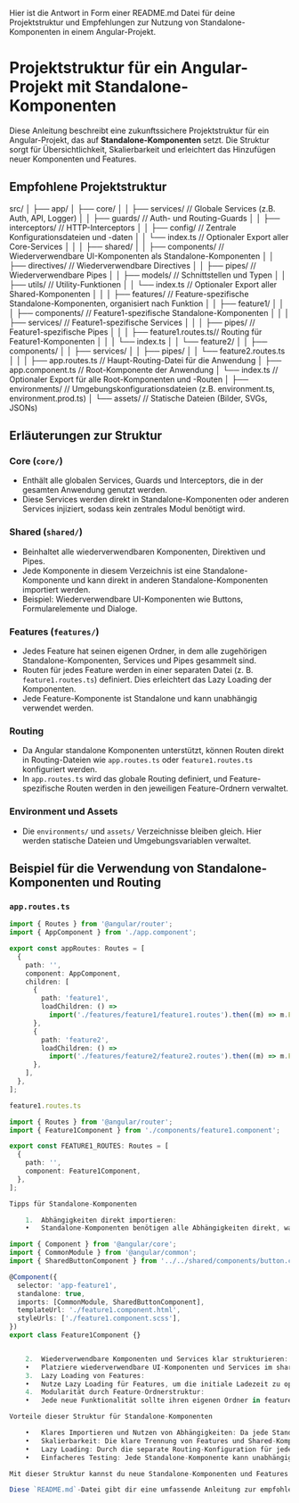 Hier ist die Antwort in Form einer README.md Datei für deine Projektstruktur und Empfehlungen zur Nutzung von Standalone-Komponenten in einem Angular-Projekt.

# Projektstruktur für ein Angular-Projekt mit Standalone-Komponenten

Diese Anleitung beschreibt eine zukunftssichere Projektstruktur für ein Angular-Projekt, das auf **Standalone-Komponenten** setzt. Die Struktur sorgt für Übersichtlichkeit, Skalierbarkeit und erleichtert das Hinzufügen neuer Komponenten und Features.

## Empfohlene Projektstruktur

src/
│
├── app/
│ ├── core/
│ │ ├── services/ // Globale Services (z.B. Auth, API, Logger)
│ │ ├── guards/ // Auth- und Routing-Guards
│ │ ├── interceptors/ // HTTP-Interceptors
│ │ ├── config/ // Zentrale Konfigurationsdateien und -daten
│ │ └── index.ts // Optionaler Export aller Core-Services
│ │
│ ├── shared/
│ │ ├── components/ // Wiederverwendbare UI-Komponenten als Standalone-Komponenten
│ │ ├── directives/ // Wiederverwendbare Directives
│ │ ├── pipes/ // Wiederverwendbare Pipes
│ │ ├── models/ // Schnittstellen und Typen
│ │ ├── utils/ // Utility-Funktionen
│ │ └── index.ts // Optionaler Export aller Shared-Komponenten
│ │
│ ├── features/ // Feature-spezifische Standalone-Komponenten, organisiert nach Funktion
│ │ ├── feature1/
│ │ │ ├── components/ // Feature1-spezifische Standalone-Komponenten
│ │ │ ├── services/ // Feature1-spezifische Services
│ │ │ ├── pipes/ // Feature1-spezifische Pipes
│ │ │ ├── feature1.routes.ts// Routing für Feature1-Komponenten
│ │ │ └── index.ts
│ │ └── feature2/
│ │ ├── components/
│ │ ├── services/
│ │ ├── pipes/
│ │ └── feature2.routes.ts
│ │
│ ├── app.routes.ts // Haupt-Routing-Datei für die Anwendung
│ ├── app.component.ts // Root-Komponente der Anwendung
│ └── index.ts // Optionaler Export für alle Root-Komponenten und -Routen
│
├── environments/ // Umgebungskonfigurationsdateien (z.B. environment.ts, environment.prod.ts)
│
└── assets/ // Statische Dateien (Bilder, SVGs, JSONs)

## Erläuterungen zur Struktur

### Core (`core/`)

-   Enthält alle globalen Services, Guards und Interceptors, die in der gesamten Anwendung genutzt werden.
-   Diese Services werden direkt in Standalone-Komponenten oder anderen Services injiziert, sodass kein zentrales Modul benötigt wird.

### Shared (`shared/`)

-   Beinhaltet alle wiederverwendbaren Komponenten, Direktiven und Pipes.
-   Jede Komponente in diesem Verzeichnis ist eine Standalone-Komponente und kann direkt in anderen Standalone-Komponenten importiert werden.
-   Beispiel: Wiederverwendbare UI-Komponenten wie Buttons, Formularelemente und Dialoge.

### Features (`features/`)

-   Jedes Feature hat seinen eigenen Ordner, in dem alle zugehörigen Standalone-Komponenten, Services und Pipes gesammelt sind.
-   Routen für jedes Feature werden in einer separaten Datei (z. B. `feature1.routes.ts`) definiert. Dies erleichtert das Lazy Loading der Komponenten.
-   Jede Feature-Komponente ist Standalone und kann unabhängig verwendet werden.

### Routing

-   Da Angular standalone Komponenten unterstützt, können Routen direkt in Routing-Dateien wie `app.routes.ts` oder `feature1.routes.ts` konfiguriert werden.
-   In `app.routes.ts` wird das globale Routing definiert, und Feature-spezifische Routen werden in den jeweiligen Feature-Ordnern verwaltet.

### Environment und Assets

-   Die `environments/` und `assets/` Verzeichnisse bleiben gleich. Hier werden statische Dateien und Umgebungsvariablen verwaltet.

## Beispiel für die Verwendung von Standalone-Komponenten und Routing

### `app.routes.ts`

```typescript
import { Routes } from '@angular/router';
import { AppComponent } from './app.component';

export const appRoutes: Routes = [
  {
    path: '',
    component: AppComponent,
    children: [
      {
        path: 'feature1',
        loadChildren: () =>
          import('./features/feature1/feature1.routes').then((m) => m.FEATURE1_ROUTES),
      },
      {
        path: 'feature2',
        loadChildren: () =>
          import('./features/feature2/feature2.routes').then((m) => m.FEATURE2_ROUTES),
      },
    ],
  },
];

feature1.routes.ts

import { Routes } from '@angular/router';
import { Feature1Component } from './components/feature1.component';

export const FEATURE1_ROUTES: Routes = [
  {
    path: '',
    component: Feature1Component,
  },
];

Tipps für Standalone-Komponenten

	1.	Abhängigkeiten direkt importieren:
	•	Standalone-Komponenten benötigen alle Abhängigkeiten direkt, was bedeutet, dass jede benötigte Komponente, Directive oder Pipe explizit importiert werden muss. Beispiel:

import { Component } from '@angular/core';
import { CommonModule } from '@angular/common';
import { SharedButtonComponent } from '../../shared/components/button.component';

@Component({
  selector: 'app-feature1',
  standalone: true,
  imports: [CommonModule, SharedButtonComponent],
  templateUrl: './feature1.component.html',
  styleUrls: ['./feature1.component.scss'],
})
export class Feature1Component {}


	2.	Wiederverwendbare Komponenten und Services klar strukturieren:
	•	Platziere wiederverwendbare UI-Komponenten und Services im shared/ Verzeichnis. So können sie leicht importiert und mehrfach verwendet werden, ohne Redundanzen zu erzeugen.
	3.	Lazy Loading von Features:
	•	Nutze Lazy Loading für Features, um die initiale Ladezeit zu optimieren. Dies ist besonders einfach, wenn Routen und Komponenten in getrennten Dateien verwaltet werden.
	4.	Modularität durch Feature-Ordnerstruktur:
	•	Jede neue Funktionalität sollte ihren eigenen Ordner in features/ haben. Dies hält das Projekt sauber und ermöglicht es dir, jedes Feature separat zu pflegen.

Vorteile dieser Struktur für Standalone-Komponenten

	•	Klares Importieren und Nutzen von Abhängigkeiten: Da jede Standalone-Komponente explizit ihre Abhängigkeiten importiert, ist es einfacher, Abhängigkeiten zu verstehen und zu kontrollieren.
	•	Skalierbarkeit: Die klare Trennung von Features und Shared-Komponenten ermöglicht es, die Codebasis sauber zu halten, selbst wenn das Projekt wächst.
	•	Lazy Loading: Durch die separate Routing-Konfiguration für jedes Feature können Features bei Bedarf nachgeladen werden.
	•	Einfacheres Testing: Jede Standalone-Komponente kann unabhängig getestet werden, da sie keine Module benötigt.

Mit dieser Struktur kannst du neue Standalone-Komponenten und Features problemlos hinzufügen, und die Anwendung bleibt übersichtlich und wartbar.

Diese `README.md`-Datei gibt dir eine umfassende Anleitung zur empfohlenen Projektstruktur und bewährten Vorgehensweisen bei der Arbeit mit Standalone-Komponenten in Angular.
```
